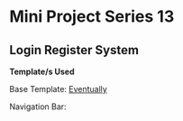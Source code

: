 # Mini Project Series 13
## Login Register System

**Template/s Used**

Base Template: [Eventually](https://html5up.net/eventually)

Navigation Bar: